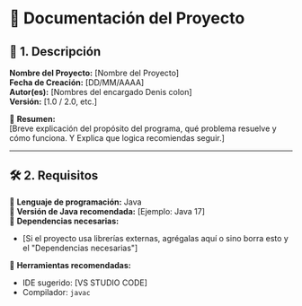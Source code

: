 # 📘 Documentación del Proyecto  

## 📌 1. Descripción  
**Nombre del Proyecto:** [Nombre del Proyecto]  
**Fecha de Creación:** [DD/MM/AAAA]  
**Autor(es):** [Nombres del encargado Denis colon]  
**Versión:** [1.0 / 2.0, etc.]  

📢 **Resumen:**  
[Breve explicación del propósito del programa, qué problema resuelve y cómo funciona. Y Explica que logica recomiendas seguir.]  

---

## 🛠 2. Requisitos  
📌 **Lenguaje de programación:** Java  
📌 **Versión de Java recomendada:** [Ejemplo: Java 17]  
📌 **Dependencias necesarias:**  
- [Si el proyecto usa librerías externas, agrégalas aquí o sino borra esto y el "Dependencias necesarias"]  

📌 **Herramientas recomendadas:**  
- IDE sugerido: [VS STUDIO CODE]  
- Compilador: `javac`  


